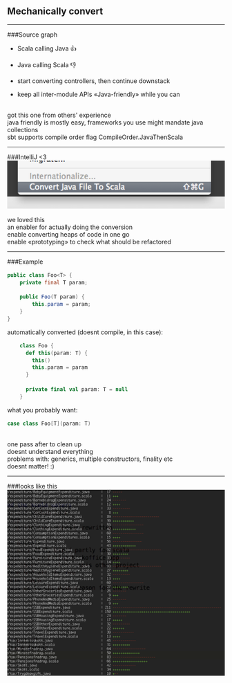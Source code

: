 ## Mechanically convert

---

###Source graph
- Scala calling Java 👍

- Java calling Scala 👎

- start converting controllers, then continue downstack
- keep all inter-module APIs «Java-friendly» while you can

<aside class="notes">
<br/>got this one from others' experience
<br/>java friendly is mostly easy, frameworks you use might mandate java collections
<br/>sbt supports compile order flag CompileOrder.JavaThenScala
</aside>


---

###IntelliJ <3
<img src="images/intellij-convert.png"/>

<aside class="notes">
we loved this
<br/>an enabler for actually doing the conversion
<br/>enable converting heaps of code in one go
<br/>enable «prototyping» to check what should be refactored
</aside>


---

###Example
```java
public class Foo<T> {
    private final T param;

    public Foo(T param) {
        this.param = param;
    }
}
```
automatically converted (doesnt compile, in this case):
```scala
    class Foo {
      def this(param: T) {
        this()
        this.param = param
      }

      private final val param: T = null
    }
```
what you probably want:
```scala
case class Foo[T](param: T)
```

<aside class="notes">
<br/>one pass after to clean up
<br/>doesnt understand everything
<br/>problems with: generics, multiple constructors, finality etc
<br/>doesnt matter! :)
</aside>

---

###looks like this
<img src="images/convert.png"/>
